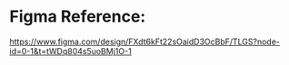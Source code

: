 # Figma Reference:
https://www.figma.com/design/FXdt6kFt22sOaidD3OcBbF/TLGS?node-id=0-1&t=tWDq804s5uoBMj1O-1
